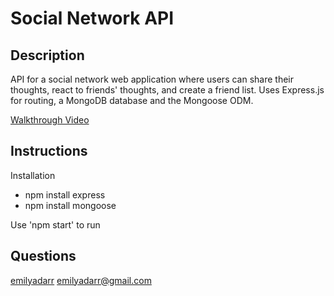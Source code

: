 # Social Network API

## Description
API for a social network web application where users can share their thoughts, react to friends' thoughts, and create a friend list. Uses Express.js for routing, a MongoDB database and the Mongoose ODM. 

[Walkthrough Video](https://drive.google.com/file/d/177Lx3y-ssqsY2ExOMkXufa35ebcK6viF/view)

## Instructions
Installation
* npm install express
* npm install mongoose
  
Use 'npm start' to run

## Questions
[emilyadarr](https://github.com/emilyadarr)
<emilyadarr@gmail.com>